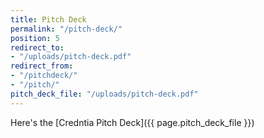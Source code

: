 ```yaml
---
title: Pitch Deck
permalink: "/pitch-deck/"
position: 5
redirect_to:
- "/uploads/pitch-deck.pdf"
redirect_from:
- "/pitchdeck/"
- "/pitch/"
pitch_deck_file: "/uploads/pitch-deck.pdf"
---
```


Here's the [Credntia Pitch Deck]({{ page.pitch_deck_file }})